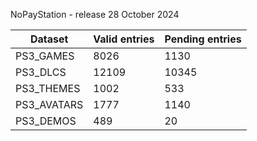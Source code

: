 NoPayStation - release 28 October 2024

|  Dataset  |Valid entries|Pending entries|
|-----------|-------------|---------------|
| PS3_GAMES |     8026    |      1130     |
|  PS3_DLCS |    12109    |     10345     |
| PS3_THEMES|     1002    |      533      |
|PS3_AVATARS|     1777    |      1140     |
| PS3_DEMOS |     489     |       20      |